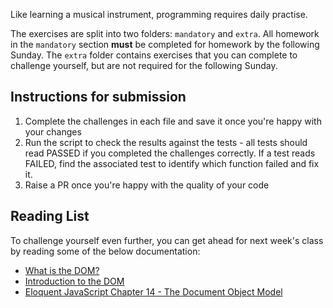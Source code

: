 Like learning a musical instrument, programming requires daily practise.

The exercises are split into two folders: `mandatory` and `extra`. All homework in the `mandatory` section **must** be completed for homework by the following Sunday. The `extra` folder contains exercises that you can complete to challenge yourself, but are not required for the following Sunday.

## Instructions for submission

1. Complete the challenges in each file and save it once you're happy with your changes
2. Run the script to check the results against the tests - all tests should read PASSED if you completed the challenges correctly. If a test reads FAILED, find the associated test to identify which function failed and fix it.
3. Raise a PR once you're happy with the quality of your code

## Reading List

To challenge yourself even further, you can get ahead for next week's class by reading some of the below documentation:

- [What is the DOM?](https://css-tricks.com/dom/)
- [Introduction to the DOM](https://developer.mozilla.org/en-US/docs/Web/API/Document_Object_Model/Introduction)
- [Eloquent JavaScript Chapter 14 - The Document Object Model](https://eloquentjavascript.net/14_dom.html)